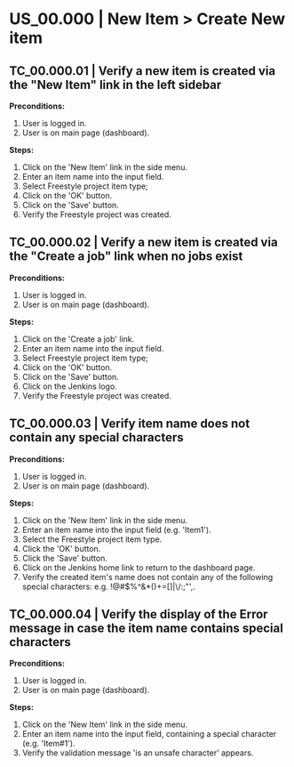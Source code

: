 # US_00.000 | New Item > Create New item

## TC_00.000.01 | Verify a new item is created via the "New Item" link in the left sidebar
**Preconditions:**
1. User is logged in.
2. User is on main page (dashboard).

**Steps:**
1. Click on the 'New Item' link in the side menu.
2. Enter an item name into the input field.
3. Select Freestyle project item type;
4. Click on the 'OK' button.
5. Click on the 'Save' button.
6. Verify the Freestyle project was created.




## TC_00.000.02 | Verify a new item is created via the "Create a job" link when no jobs exist
**Preconditions:**
1. User is logged in.
2. User is on main page (dashboard).

**Steps:**
1. Click on the 'Create a job' link.
2. Enter an item name into the input field.
3. Select Freestyle project item type;
4. Click on the 'OK' button.
5. Click on the 'Save' button.
6. Click on the Jenkins logo.
7. Verify the Freestyle project was created.




## TC_00.000.03 | Verify item name does not contain any special characters
**Preconditions:**
1. User is logged in.
2. User is on main page (dashboard).

**Steps:**
1. Click on the 'New Item' link in the side menu.
2. Enter an item name into the input field (e.g. 'Item1').
3. Select the Freestyle project item type.
4. Click the 'OK' button.
5. Click the 'Save' button.
6. Click on the Jenkins home link to return to the dashboard page.
7. Verify the created item's name does not contain any of the following special characters: e.g. !@#$%^&*()+=[]|\\/:;"',.




## TC_00.000.04 | Verify the display of the Error message in case the item name contains special characters
**Preconditions:**
1. User is logged in.
2. User is on main page (dashboard).

**Steps:**
1. Click on the 'New Item' link in the side menu.
2. Enter an item name into the input field, containing a special character (e.g. 'Item#1').
3. Verify the validation message 'is an unsafe character' appears.